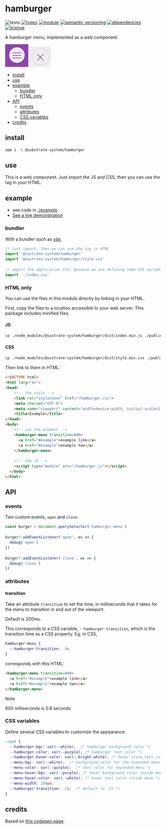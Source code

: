 # hamburger
![tests](https://github.com/substrate-system/hamburger/actions/workflows/nodejs.yml/badge.svg)
[![types](https://img.shields.io/npm/types/@substrate-system/hamburger?style=flat-square)](./dist/index.d.ts)
[![module](https://img.shields.io/badge/module-ESM%2FCJS-blue?style=flat-square)](README.md)
[![semantic versioning](https://img.shields.io/badge/semver-2.0.0-blue?logo=semver&style=flat-square)](https://semver.org/)
[![dependencies](https://img.shields.io/badge/dependencies-zero-brightgreen.svg?style=flat-square)](package.json)
[![license](https://img.shields.io/badge/license-MIT-brightgreen.svg?style=flat-square)](LICENSE)

A hamburger menu, implemented as a web component.

![Hamburger button closed](image.png)
![Hamburger button open](image-1.png)

<!-- toc -->

- [install](#install)
- [use](#use)
- [example](#example)
  * [bundler](#bundler)
  * [HTML only](#html-only)
- [API](#api)
  * [events](#events)
  * [attributes](#attributes)
  * [CSS variables](#css-variables)
- [credits](#credits)

<!-- tocstop -->

## install

```sh
npm i -S @substrate-system/hamburger
```

## use
This is a web component. Just import the JS and CSS, then you can use the tag
in your HTML.

## example

* see code in [./example](./example/)
* [See a live demonstration](https://substrate-system.github.io/hamburger/)

### bundler
With a bundler such as [vite](https://vitejs.dev/),

```js
// just import, then we can use the tag in HTML
import '@sustrate-system/hamburger'
import '@sustrate-system/hamburger/style.css'

// import the application CSS, because we are defining some CSS variables
import './index.css'
```

### HTML only
You can use the files in this module directly by linking in your HTML.

First, copy the files to a location accessible to your web server. This package
includes minified files.

#### JS
```sh
cp ./node_modules/@sustrate-system/hamburger/dist/index.min.js ./public/hamburger.js
```

#### CSS
```sh
cp ./node_modules/@sustrate-system/hamburger/dist/style.min.css ./public/hamburger.css
```

Then link to them in HTML:
```html
<!DOCTYPE html>
<html lang="en">
<head>
    <!-- the style -->
    <link rel="stylesheet" href="/hamburger.css">
    <meta charset="UTF-8">
    <meta name="viewport" content="width=device-width, initial-scale=1.0">
    <title>Example</title>
</head>
<body>
    <!-- use the element -->
    <hamburger-menu transition=800>
      <a href="#example">example link</a>
      <a href="#example">example two</a>
    </hamburger-menu>

    <!-- the JS -->
    <script type="module" src="/hamburger.js"></script>
  </body>
</html>
```

## API

### events
Two custom events, `open` and `close`.

```js
const burger = document.querySelector('hamburger-menu')

burger?.addEventListener('open', ev => {
  debug('open')
})

burger?.addEventListener('close', ev => {
  debug('close')
})
```

### attributes

#### transition
Take an attribute `transition` to set the time, in milliseconds that it takes
for the menu to transition in and out of the viewport.

Default is 200ms.

This corresponds to a CSS variable, `--hamburger-transition`, which is the
transition time as a CSS property. Eg, in CSS,
```css
hamburger-menu {
  --hamburger-transition: .8s
}
```

corresponds with this HTML:
```html
<hamburger-menu transition=800>
  <a href="#example">example link</a>
  <a href="#example">example two</a>
</hamburger-menu>
```

> [!NOTE]  
> 800 milliseconds is 0.8 seconds.

### CSS variables
Define several CSS variables to customize the appearance.

```css
:root {
  --hamburger-bgc: var(--white);  /* hamburger background color */
  --hamburger-color: var(--purple); /* hamburger text color */
  --hamburger-hover-color: var(--bright-white); /* hover state text color */
  --menu-bgc: var(--white);  /* background color for the expanded menu */
  --menu-color: var(--purple);  /* text color for expanded menu */
  --menu-hover-bgc: var(--purple); /* hover background color inside menu */
  --menu-hover-color: var(--white); /* hover text color inside menu */
  --menu-width: 200px;
  --hamburger-transition: .2s;  /* default is .2s */
}
```

## credits

Based on [this codepen page](https://codepen.io/vxdiazdel/pen/wzvNGy).
